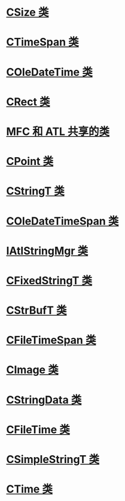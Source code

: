 # [CSize 类](csize-class.md)
# [CTimeSpan 类](ctimespan-class.md)
# [COleDateTime 类](coledatetime-class.md)
# [CRect 类](crect-class.md)
# [MFC 和 ATL 共享的类](classes-shared-by-mfc-and-atl.md)
# [CPoint 类](cpoint-class.md)
# [CStringT 类](cstringt-class.md)
# [COleDateTimeSpan 类](coledatetimespan-class.md)
# [IAtlStringMgr 类](iatlstringmgr-class.md)
# [CFixedStringT 类](cfixedstringt-class.md)
# [CStrBufT 类](cstrbuft-class.md)
# [CFileTimeSpan 类](cfiletimespan-class.md)
# [CImage 类](cimage-class.md)
# [CStringData 类](cstringdata-class.md)
# [CFileTime 类](cfiletime-class.md)
# [CSimpleStringT 类](csimplestringt-class.md)
# [CTime 类](ctime-class.md)
